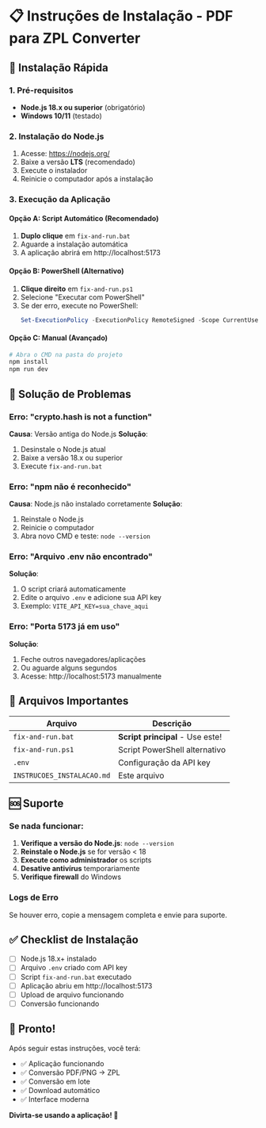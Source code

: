 # 📋 Instruções de Instalação - PDF para ZPL Converter

## 🚀 Instalação Rápida

### 1. Pré-requisitos
- **Node.js 18.x ou superior** (obrigatório)
- **Windows 10/11** (testado)

### 2. Instalação do Node.js
1. Acesse: https://nodejs.org/
2. Baixe a versão **LTS** (recomendado)
3. Execute o instalador
4. Reinicie o computador após a instalação

### 3. Execução da Aplicação

#### Opção A: Script Automático (Recomendado)
1. **Duplo clique** em `fix-and-run.bat`
2. Aguarde a instalação automática
3. A aplicação abrirá em http://localhost:5173

#### Opção B: PowerShell (Alternativo)
1. **Clique direito** em `fix-and-run.ps1`
2. Selecione "Executar com PowerShell"
3. Se der erro, execute no PowerShell:
   ```powershell
   Set-ExecutionPolicy -ExecutionPolicy RemoteSigned -Scope CurrentUser
   ```

#### Opção C: Manual (Avançado)
```bash
# Abra o CMD na pasta do projeto
npm install
npm run dev
```

## 🔧 Solução de Problemas

### Erro: "crypto.hash is not a function"
**Causa**: Versão antiga do Node.js
**Solução**: 
1. Desinstale o Node.js atual
2. Baixe a versão 18.x ou superior
3. Execute `fix-and-run.bat`

### Erro: "npm não é reconhecido"
**Causa**: Node.js não instalado corretamente
**Solução**:
1. Reinstale o Node.js
2. Reinicie o computador
3. Abra novo CMD e teste: `node --version`

### Erro: "Arquivo .env não encontrado"
**Solução**:
1. O script criará automaticamente
2. Edite o arquivo `.env` e adicione sua API key
3. Exemplo: `VITE_API_KEY=sua_chave_aqui`

### Erro: "Porta 5173 já em uso"
**Solução**:
1. Feche outros navegadores/aplicações
2. Ou aguarde alguns segundos
3. Acesse: http://localhost:5173 manualmente

## 📁 Arquivos Importantes

| Arquivo | Descrição |
|---------|-----------|
| `fix-and-run.bat` | **Script principal** - Use este! |
| `fix-and-run.ps1` | Script PowerShell alternativo |
| `.env` | Configuração da API key |
| `INSTRUCOES_INSTALACAO.md` | Este arquivo |

## 🆘 Suporte

### Se nada funcionar:
1. **Verifique a versão do Node.js**: `node --version`
2. **Reinstale o Node.js** se for versão < 18
3. **Execute como administrador** os scripts
4. **Desative antivírus** temporariamente
5. **Verifique firewall** do Windows

### Logs de Erro
Se houver erro, copie a mensagem completa e envie para suporte.

## ✅ Checklist de Instalação

- [ ] Node.js 18.x+ instalado
- [ ] Arquivo `.env` criado com API key
- [ ] Script `fix-and-run.bat` executado
- [ ] Aplicação abriu em http://localhost:5173
- [ ] Upload de arquivo funcionando
- [ ] Conversão funcionando

## 🎯 Pronto!

Após seguir estas instruções, você terá:
- ✅ Aplicação funcionando
- ✅ Conversão PDF/PNG → ZPL
- ✅ Conversão em lote
- ✅ Download automático
- ✅ Interface moderna

**Divirta-se usando a aplicação! 🚀** 